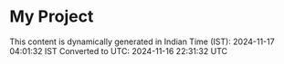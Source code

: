 # My Project

This content is dynamically generated in Indian Time (IST): 2024-11-17 04:01:32 IST
Converted to UTC: 2024-11-16 22:31:32 UTC
